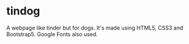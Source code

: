 # tindog
A webpage like tinder but for dogs. It's made using HTML5, CSS3 and Bootstrap5.
Google Fonts also used.
